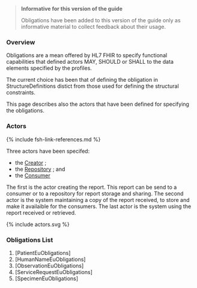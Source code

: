 
<div xmlns="http://www.w3.org/1999/xhtml" xmlns:xsi="http://www.w3.org/2001/XMLSchema-instance">
	<blockquote class="stu-note">
		<b>Informative for this version of the guide</b>
		<p>Obligations have been added to this version of the guide only as informative material to collect feedback about their usage.</p>
	</blockquote>
</div>


### Overview 

Obligations are a mean offered by HL7 FHIR to specify functional capabilities that defined actors MAY, SHOULD or SHALL to the data elements specified by the profiles.

The current choice has been that of defining the obligation in StructureDefinitions distict from those used for defining the structural constraints.

This page describes also the actors that have been defined for specifying the obligations.

### Actors

{% include fsh-link-references.md %}

Three actors have been specifed:
* the [Creator](ActorDefinition-actor-creator-eu-lab.html) ;
* the [Repository](ActorDefinition-actor-repos-eu-lab.html) ; and 
* the [Consumer](ActorDefinition-actor-consumer-eu-lab.html)

The first is the actor creating the report. This report can be send to a consumer or to a repository for report storage and sharing. 
The second actor is the system maintaining a copy of the report received, to store and make it availaìble for the consumers.
The last actor is the system using the report received or retrieved.

{% include actors.svg %}

### Obligations List

1. [PatientEuObligations]
2. [HumanNameEuObligations]
3. [ObservationEuObligations]
4. [ServiceRequestEuObligations]
5. [SpecimenEuObligations]